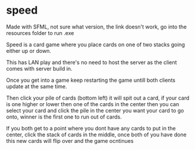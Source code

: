 # speed

Made with SFML, not sure what version, the link doesn't work, go into the resources folder to run .exe

Speed is a card game where you place cards on one of two stacks going either up or down.

This has LAN play and there's no need to host the server as the client comes with server build in.

Once you get into a game keep restarting the game untill both clients update at the same time.

Then click your pile of cards (bottom left) it will spit out a card, if your card is one higher or lower then 
one of the cards in the center then you can select your card and click the pile in the center you want your card 
to go onto, winner is the first one to run out of cards.

If you both get to a point where you dont have any cards to put in the center, click the stack of cards in the middle, once both of you have done this new cards will flip over and the game ocntinues

